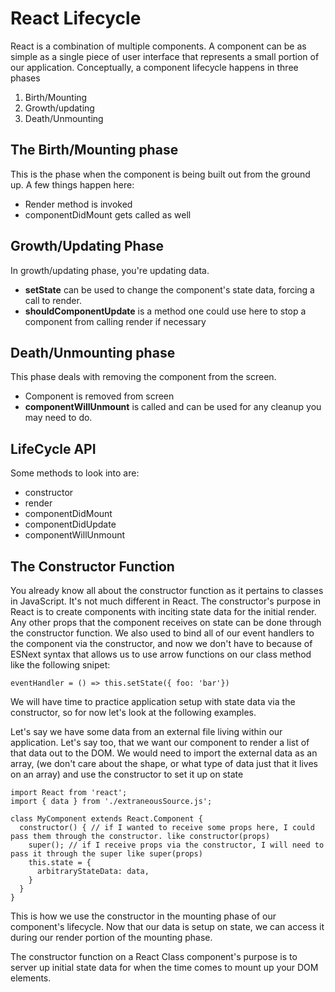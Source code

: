 # React Lifecycle

React is a combination of multiple components. A component can be as simple as a single piece of user interface that represents a small portion of our application. Conceptually, a component lifecycle happens in three phases

1. Birth/Mounting
2. Growth/updating
3. Death/Unmounting

## The Birth/Mounting phase

This is the phase when the component is being built out from the ground up. A few things happen here:

* Render method is invoked
* componentDidMount gets called as well

## Growth/Updating Phase

In growth/updating phase, you're updating data.

* **setState** can be used to change the component's state data, forcing a call to render.
* **shouldComponentUpdate** is a method one could use here to stop a component from calling render if necessary

## Death/Unmounting phase

This phase deals with removing the component from the screen.

* Component is removed from screen
* **componentWillUnmount** is called and can be used for any cleanup you may need to do.


## LifeCycle API

Some methods to look into are:

* constructor
* render
* componentDidMount
* componentDidUpdate
* componentWillUnmount

## The Constructor Function

You already know all about the constructor function as it pertains to classes in JavaScript. It's not much different in React. The constructor's purpose in React is to create components with inciting state data for the initial render. Any other props that the component receives on state can be done through the constructor function. We also used to bind all of our event handlers to the component via the constructor, and now we don't have to because of ESNext syntax that allows us to use arrow functions on our class method like the following snipet:

```
eventHandler = () => this.setState({ foo: 'bar'})
```

We will have time to practice application setup with state data via the constructor, so for now let's look at the following examples.

Let's say we have some data from an external file living within our application. Let's say too, that we want our component to render a list of that data out to the DOM. We would need to import the external data as an array, (we don't care about the shape, or what type of data just that it lives on an array) and use the constructor to set it up on state

```
import React from 'react';
import { data } from './extraneousSource.js';

class MyComponent extends React.Component {
  constructor() { // if I wanted to receive some props here, I could pass them through the constructor. like constructor(props)
    super(); // if I receive props via the constructor, I will need to pass it through the super like super(props)
    this.state = {
      arbitraryStateData: data,
    }
  }
}
```

This is how we use the constructor in the mounting phase of our component's lifecycle. Now that our data is setup on state, we can access it during our render portion of the mounting phase.

The constructor function on a React Class component's purpose is to server up initial state data for when the time comes to mount up your DOM elements.
